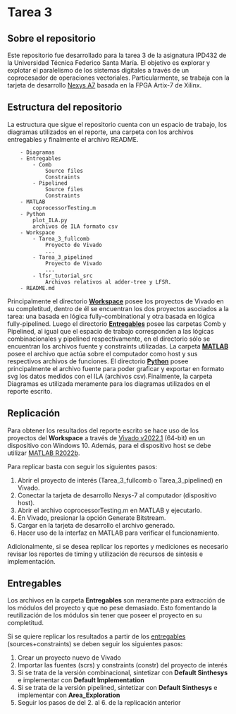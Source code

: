 # Tarea 3

## Sobre el repositorio

Este repositorio fue desarrollado para la tarea 3 de la asignatura IPD432 de la Universidad Técnica Federico Santa María. El objetivo es explorar y explotar el paralelismo de los sistemas digitales a través de un coprocesador de operaciones vectoriales. Particularmente, se trabaja con la tarjeta de desarrollo [Nexys A7](https://digilent.com/reference/programmable-logic/nexys-a7/start) basada en la FPGA Artix-7 de Xilinx.

## Estructura del repositorio

La estructura que sigue el repositorio cuenta con un espacio de trabajo, los diagramas utilizados en el reporte, una carpeta con los archivos entregables y finalmente el archivo README.

```
    - Diagramas
    - Entregables
        - Comb
            Source files
            Constraints
        - Pipelined
            Source files
            Constraints
    - MATLAB
        coprocessorTesting.m
    - Python
        plot_ILA.py
        archivos de ILA formato csv
    - Workspace
        - Tarea_3_fullcomb
            Proyecto de Vivado
            ...
        - Tarea_3_pipelined
            Proyecto de Vivado
            ...
        - lfsr_tutorial_src
            Archivos relativos al adder-tree y LFSR.
    - README.md
```

Principalmente el directorio [**Workspace**](https://gitlab.com/ipd432/tarea3/-/tree/main/Workspace) posee los proyectos de Vivado en su completitud, dentro de él se encuentran los dos proyectos asociados a la tarea: una basada en lógica fully-combinational y otra basada en lógica fully-pipelined. Luego el directorio [**Entregables**](https://gitlab.com/ipd432/tarea3/-/tree/main/Entregables) posee las carpetas Comb y Pipelined, al igual que el espacio de trabajo corresponden a las lógicas combinacionales y pipelined respectivamente, en el directorio sólo se encuentran los archivos fuente y constraints utilizadas. La carpeta [**MATLAB**](https://gitlab.com/ipd432/tarea3/-/tree/main/MATLAB) posee el archivo que actúa sobre el computador como host y sus respectivos archivos de funciones. El directorio [**Python**](https://gitlab.com/ipd432/tarea3/-/tree/main/Python) posee principalmente el archivo fuente para poder graficar y exportar en formato svg los datos medidos con el ILA (archivos csv).Finalmente, la carpeta Diagramas es utilizada meramente para los diagramas utilizados en el reporte escrito.

## Replicación

Para obtener los resultados del reporte escrito se hace uso de los proyectos del **Workspace** a través de [Vivado v2022.1](https://www.xilinx.com/support/download/index.html/content/xilinx/en/downloadNav/vivado-design-tools/2022-1.html) (64-bit) en un dispositivo con Windows 10. Además, para el dispositivo host se debe utilizar [MATLAB R2022b](https://matlab.mathworks.com/).

Para replicar basta con seguir los siguientes pasos:

1. Abrir el proyecto de interés (Tarea_3_fullcomb o Tarea_3_pipelined) en Vivado.
2. Conectar la tarjeta de desarrollo Nexys-7 al computador (dispositivo host).
3. Abrir el archivo coprocessorTesting.m en MATLAB y ejecutarlo.
4. En Vivado, presionar la opción Generate Bitstream.
5. Cargar en la tarjeta de desarrollo el archivo generado.
6. Hacer uso de la interfaz en MATLAB para verificar el funcionamiento.


Adicionalmente, si se desea replicar los reportes y mediciones es necesario revisar los reportes de timing y utilización de recursos de síntesis e implementación.

## Entregables

Los archivos en la carpeta **Entregables** son meramente para extracción de los módulos del proyecto y que no pese demasiado. Esto fomentando la reutilización de los módulos sin tener que poseer el proyecto en su completitud.

Si se quiere replicar los resultados a partir de los [entregables](https://gitlab.com/ipd432/tarea3/-/tree/main/Entregables) (sources+constraints) se deben seguir los siguientes pasos:

1. Crear un proyecto nuevo de Vivado
2. Importar las fuentes (scrs) y constraints (constr) del proyecto de interés
3. Si se trata de la versión combinacional, sintetizar con **Default Sinthesys** e implementar con **Default Implementation**
4. Si se trata de la versión pipelined, sintetizar con **Default Sinthesys** e implementar con **Area_Exploration**
5. Seguir los pasos de del 2. al 6. de la replicación anterior